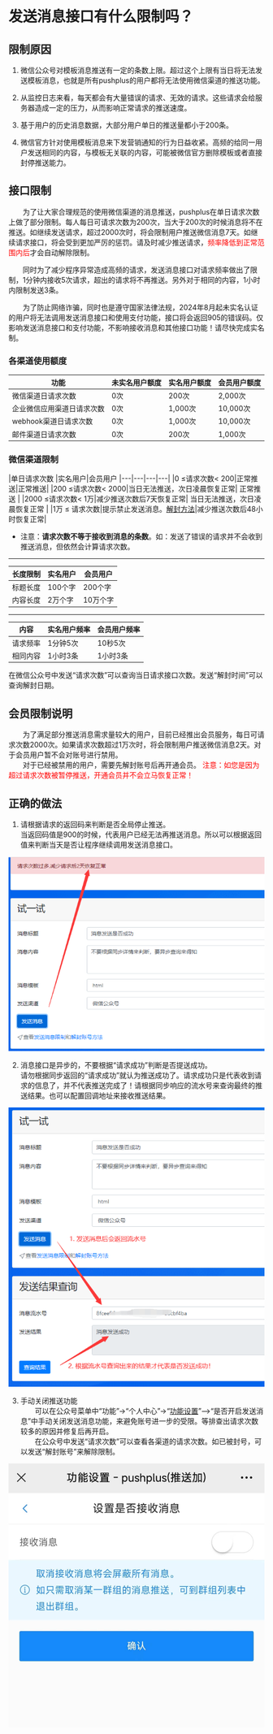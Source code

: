 # 发送消息接口有什么限制吗？

## 限制原因
1. 微信公众号对模板消息推送有一定的条数上限。超过这个上限有当日将无法发送模板消息，也就是所有pushplus的用户都将无法使用微信渠道的推送功能。

2. 从监控日志来看，每天都会有大量错误的请求、无效的请求。这些请求会给服务器造成一定的压力，从而影响正常请求的推送速度。

3. 基于用户的历史消息数据，大部分用户单日的推送量都小于200条。

4. 微信官方针对使用模板消息来下发营销通知的行为日益收紧。高频的给同一用户发送相同的内容，与模板无关联的内容，可能被微信官方删除模板或者直接封停推送能力。 

## 接口限制
&emsp;&emsp;为了让大家合理规范的使用微信渠道的消息推送，pushplus在单日请求次数上做了部分限制。每人每日可请求次数为200次，当大于200次的时候消息将不在推送。如继续发送请求，超过2000次时，将会限制用户推送微信消息7天。如继续请求接口，将会受到更加严厉的惩罚。请及时减少推送请求，<font color=#FF0000>频率降低到正常范围内后</font>才会自动解除限制。

&emsp;&emsp;同时为了减少程序异常造成高频的请求，发送消息接口对请求频率做出了限制，1分钟内接收5次请求，超出的请求将不再推送。另外对于相同的内容，1小时内限制发送3条。

&emsp;&emsp;为了防止网络诈骗，同时也是遵守国家法律法规，2024年8月起未实名认证的用户将无法调用发送消息接口和使用支付功能，接口将会返回905的错误码。仅影响发送消息接口和支付功能，不影响接收消息和其他接口功能！请尽快完成实名制。

### 各渠道使用额度
| 功能  | 未实名用户额度 | 实名用户额度 | 会员用户额度 
|--- | --- | --- | --- |
| 微信渠道日请求次数 | 0次 | 200次 | 2,000次
| 企业微信应用渠道日请求次数 | 0次 | 1,000次 | 10,000次
| webhook渠道日请求次数 |0次 | 1,000次 | 10,000次
| 邮件渠道日请求次数 |0次 | 200次 | 1,000次

### 微信渠道限制

|单日请求次数 |实名用户|会员用户
|---|---|---|---|
|0 ≤请求次数< 200|正常推送|正常推送|
|200 ≤请求次数< 2000|当日无法推送，次日凌晨恢复正常| 正常推送 |
|2000 ≤请求次数< 1万|减少推送次数后7天恢复正常| 当日无法推送，次日凌晨恢复正常 |
|1万 ≤ 请求次数|提示禁止发送消息。<a href="//www.pushplus.plus/doc/help/lockdown.html" target="_blank">解封方法</a>|减少推送次数后48小时恢复正常|

- 注意：**请求次数不等于接收到消息的条数**。如：发送了错误的请求并不会收到推送消息，但依然会计算请求次数。

---

| 长度限制 | 实名用户 | 会员用户 |
| --- | --- | --- |
| 标题长度 | 100个字 | 200个字 |
| 内容长度 | 2万个字 | 10万个字 |

---

| 内容 | 实名用户频率  | 会员用户频率  |
|  ----  | ----  | ----  |
| 请求频率    |   1分钟5次|  10秒5次|
| 相同内容  | 1小时3条 | 1小时3条 |


在微信公众号中发送“请求次数”可以查询当日请求接口次数。发送“解封时间”可以查询解封日期。

## 会员限制说明
&emsp;&emsp;为了满足部分推送消息需求量较大的用户，目前已经推出会员服务，每日可请求次数2000次。如果请求次数超过1万次时，将会限制用户推送微信消息2天。对于会员用户暂不会对账号进行禁用。\
&emsp;&emsp;对于已经被禁用的用户，需要先解封账号后再开通会员。
<font color=#FF0000>注意：如您是因为超过请求次数被暂停推送，开通会员并不会立马恢复正常！</font>
            
## 正确的做法
1. 请根据请求的返回码来判断是否全局停止推送。\
当返回码值是900的时候，代表用户已经无法再推送消息。所以可以根据返回值来判断当天是否让程序继续调用发送消息接口。

![](./images/l1.png)

2. 消息接口是异步的，不要根据“请求成功”判断是否提送成功。\
请勿根据同步返回的“请求成功”就认为推送成功了。请求成功只是代表收到请求的信息了，并不代表推送完成了！请根据同步响应的流水号来查询最终的推送结果。也可以配置回调地址来接收推送结果。

![](./images/l2.png)

3. 手动关闭推送功能\
&emsp;&emsp;可以在公众号菜单中“功能”->“个人中心”->“<a href='//www.pushplus.plus/m/settings/' target='_blank'>功能设置</a>”—>“是否开启发送消息”中手动关闭发送消息功能，来避免账号进一步的受限。等排查出请求次数较多的原因并修复后再开启。\
&emsp;&emsp;在公众号中发送“请求次数”可以查看各渠道的请求次数。如已被封号，可以发送“解封账号”来解除限制。

![](./images/l3.jpg)
